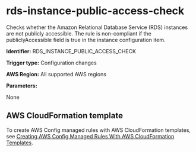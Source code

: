 # rds\-instance\-public\-access\-check<a name="rds-instance-public-access-check"></a>

Checks whether the Amazon Relational Database Service \(RDS\) instances are not publicly accessible\. The rule is non\-compliant if the publiclyAccessible field is true in the instance configuration item\. 

**Identifier:** RDS\_INSTANCE\_PUBLIC\_ACCESS\_CHECK

**Trigger type:** Configuration changes

**AWS Region:** All supported AWS regions

**Parameters:**

None  

## AWS CloudFormation template<a name="w24aac11c29c17b7d257c15"></a>

To create AWS Config managed rules with AWS CloudFormation templates, see [Creating AWS Config Managed Rules With AWS CloudFormation Templates](aws-config-managed-rules-cloudformation-templates.md)\.